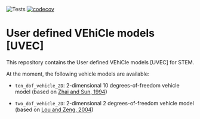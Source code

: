 ![Tests](https://github.com/StemVibrations/vehicle_models/actions/workflows/workflow.yml/badge.svg)
[![codecov](https://codecov.io/gh/StemVibrations/vehicle_models/graph/badge.svg?token=0SCPA6LAGT)](https://codecov.io/gh/StemVibrations/vehicle_models)


# User defined VEhiCle models [UVEC]

This repository contains the User defined VEhiCle models [UVEC] for STEM.

At the moment, the following vehicle models are available:

* `ten_dof_vehicle_2D`: 2-dimensional 10 degrees-of-freedom vehicle model (based on [Zhai and Sun, 1994](https://www.tandfonline.com/doi/abs/10.1080/00423119308969544))

* `two_dof_vehicle_2D`: 2-dimensional 2 degrees-of-freedom vehicle model (based on [Lou and Zeng, 2004](https://onlinelibrary.wiley.com/doi/epdf/10.1002/nme.1207))
